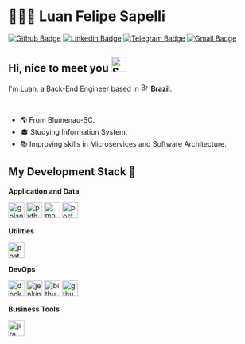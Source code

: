 # 👨🏼‍🚀 Luan Felipe Sapelli

[![Github Badge](https://img.shields.io/badge/-Github-000?style=for-the-badge&logo=Github&logoColor=white&link=https://github.com/luansapelli)](https://github.com/luansapelli)
[![Linkedin Badge](https://img.shields.io/badge/-LinkedIn-blue?style=for-the-badge&logo=Linkedin&logoColor=white&link=https://www.linkedin.com/in/luansapelli/)](https://www.linkedin.com/in/luansapelli/)
[![Telegram Badge](https://img.shields.io/badge/-Telegram-1ca0f1?style=for-the-badge&labelColor=1ca0f1&logo=telegram&logoColor=white&link=https://t.me/luansapelli)](https://t.me/luansapelli)
[![Gmail Badge](https://img.shields.io/badge/-Gmail-c14438?style=for-the-badge&logo=Gmail&logoColor=white&link=mailto:luansapelli@gmail.com)](mailto:luansapelli@gmail.com)

## Hi, nice to meet you <img width="30" src="https://emojis.slackmojis.com/emojis/images/1531849430/4246/blob-sunglasses.gif?1531849430" alt="Sunglasses emoji" />

<p>
  I'm Luan, a Back-End Engineer based in 
  <img width="16" src="https://www.flaticon.com/svg/static/icons/svg/197/197386.svg" alt="Brazil" />
  <b>Brazil</b>.
</p>

<br/>

- 🌎 From Blumenau-SC.
- 🎓 Studying Information System.
- 📚 Improving skills in Microservices and Software Architecture.

## My Development Stack 🚀

**Application and Data**
<p>
<img height="32" src="https://cdn.iconscout.com/icon/free/png-256/go-77-1175166.png" alt="golang"/>
<img height="32" src="https://cdn.iconscout.com/icon/free/png-256/python-2-226051.png" alt="python"/>
<img height="32" src="https://cdn.iconscout.com/icon/free/png-256/mongodb-4-1175139.png" alt="mongodb"/>
<img height="32" src="https://cdn.iconscout.com/icon/free/png-256/postgresql-8-1175119.png" alt="postgresql"/>
</p>

**Utilities**
<p>
<img height="32" src="https://sdtimes.com/wp-content/uploads/2018/08/logo-glyph.png" alt="postman"/>
</p>

**DevOps**
<p>
<img height="32" src="https://cdn.iconscout.com/icon/free/png-256/docker-12-1175229.png" alt="docker"/>
<img height="32" src="https://cdn.iconscout.com/icon/free/png-256/jenkins-1-282385.png" alt="jenkins"/>
<img height="32" src="https://cdn4.iconfinder.com/data/icons/logos-and-brands/512/44_Bitbucket_logo_logos-512.png" alt="bitbucket"/>
<img height="32" src="https://cdn3.iconfinder.com/data/icons/inficons/512/github.png" alt="github"/>
</p>

**Business Tools**
<p>
<img height="32" src="https://cdn.worldvectorlogo.com/logos/jira-1.svg" alt="jira"/></code>
</p>

<br/>
